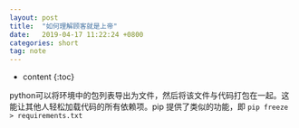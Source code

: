 ```yaml
---
layout: post
title:  "如何理解顾客就是上帝"
date:   2019-04-17 11:22:24 +0800
categories: short
tag: note
---
```


* content
{:toc}


python可以将环境中的包列表导出为文件，然后将该文件与代码打包在一起。这能让其他人轻松加载代码的所有依赖项。pip 提供了类似的功能，即 `pip freeze > requirements.txt`






[jekyll]:      http://jekyllrb.com
[jekyll-gh]:   https://github.com/jekyll/jekyll
[jekyll-help]: https://github.com/jekyll/jekyll-help
